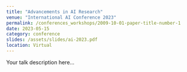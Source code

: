 ```yaml
---
title: "Advancements in AI Research"
venue: "International AI Conference 2023"
permalink: /conferences_workshops/2009-10-01-paper-title-number-1
date: 2023-05-15
category: conference
slides: /assets/slides/ai-2023.pdf
location: Virtual
---
```

Your talk description here...
